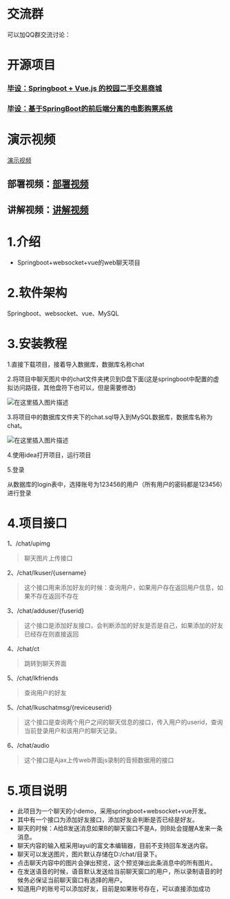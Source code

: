 # 交流群

可以加QQ群交流讨论：<a target="_blank" href="https://qm.qq.com/cgi-bin/qm/qr?k=VCHLj39ZJjRh-vBIAOm65UVhCTS8pi3P&jump_from=webapi"><img border="0" src="//pub.idqqimg.com/wpa/images/group.png" alt="" title=""></a>

# 开源项目

### [毕设：Springboot + Vue.js 的校园二手交易商城](https://gitee.com/xzlmk/Campus_shops)
### [毕设：基于SpringBoot的前后端分离的电影购票系统](https://gitee.com/xzlmk/springboot-movie)

# 演示视频 

[演示视频 ](https://www.bilibili.com/video/av91667433/)

## 部署视频：[部署视频](https://mp.weixin.qq.com/s/41I1-osnhVfQPUe4ffgCGg)

## 讲解视频：[讲解视频](https://mp.weixin.qq.com/s/dcjsOMjKFPiNLl04znZAYQ)


# 1.介绍

- Springboot+websocket+vue的web聊天项目

# 2.软件架构

Springboot、websocket、vue、MySQL

# 3.安装教程

1.直接下载项目，接着导入数据库，数据库名称chat

2.将项目中聊天图片中的chat文件夹拷贝到D盘下面(这是springboot中配置的虚拟访问路径，其他盘符下也可以，但是需要修改)

![在这里插入图片描述](https://images.gitee.com/uploads/images/2020/0603/134250_07dd664b_3026905.png)

3.将项目中的数据库文件夹下的chat.sql导入到MySQL数据库，数据库名称为chat。

![在这里插入图片描述](https://images.gitee.com/uploads/images/2020/0603/134250_79db5849_3026905.png)

4.使用idea打开项目，运行项目

5.登录

从数据库的login表中，选择账号为123456的用户（所有用户的密码都是123456）进行登录


# 4.项目接口

1、/chat/upimg

>聊天图片上传接口

2、/chat/lkuser/{username}

>这个接口用来添加好友的时候：查询用户，如果用户存在返回用户信息，如果不存在返回不存在

3、/chat/adduser/{fuserid}

>这个接口是添加好友接口，会判断添加的好友是否是自己，如果添加的好友已经存在则直接返回

4、/chat/ct

>跳转到聊天界面

5、/chat/lkfriends

>查询用户的好友

5、/chat/lkuschatmsg/{reviceuserid}

>这个接口是查询两个用户之间的聊天信息的接口，传入用户的userid，查询当前登录用户和该用户的聊天记录。

6、/chat/audio

>这个接口是Ajax上传web界面js录制的音频数据用的接口

# 5.项目说明

- 此项目为一个聊天的小demo，采用springboot+websocket+vue开发。
- 其中有一个接口为添加好友接口，添加好友会判断是否已经是好友。
- 聊天的时候：A给B发送消息如果B的聊天窗口不是A，则B处会提醒A发来一条消息。
- 聊天内容的输入框采用layui的富文本编辑器，目前不支持回车发送内容。
- 聊天可以发送图片，图片默认存储在D:/chat/目录下。
- 点击聊天内容中的图片会弹出预览，这个预览弹出此条消息中的所有图片。
- 在发送语音的时候，语音默认发送给当前聊天窗口的用户，所以录制语音的时候务必保证当前聊天窗口有选择的用户。
- 知道用户的账号可以添加好友，目前是如果账号存在，可以直接添加成功